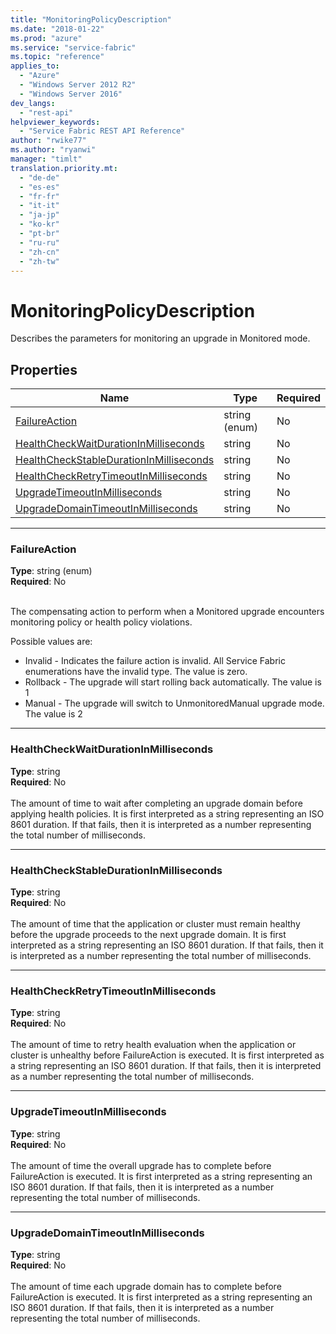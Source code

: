 ```yaml
---
title: "MonitoringPolicyDescription"
ms.date: "2018-01-22"
ms.prod: "azure"
ms.service: "service-fabric"
ms.topic: "reference"
applies_to: 
  - "Azure"
  - "Windows Server 2012 R2"
  - "Windows Server 2016"
dev_langs: 
  - "rest-api"
helpviewer_keywords: 
  - "Service Fabric REST API Reference"
author: "rwike77"
ms.author: "ryanwi"
manager: "timlt"
translation.priority.mt: 
  - "de-de"
  - "es-es"
  - "fr-fr"
  - "it-it"
  - "ja-jp"
  - "ko-kr"
  - "pt-br"
  - "ru-ru"
  - "zh-cn"
  - "zh-tw"
---
```

# MonitoringPolicyDescription

Describes the parameters for monitoring an upgrade in Monitored mode.

## Properties

| Name | Type | Required |
| --- | --- | --- |
| [FailureAction](#failureaction) | string (enum) | No |
| [HealthCheckWaitDurationInMilliseconds](#healthcheckwaitdurationinmilliseconds) | string | No |
| [HealthCheckStableDurationInMilliseconds](#healthcheckstabledurationinmilliseconds) | string | No |
| [HealthCheckRetryTimeoutInMilliseconds](#healthcheckretrytimeoutinmilliseconds) | string | No |
| [UpgradeTimeoutInMilliseconds](#upgradetimeoutinmilliseconds) | string | No |
| [UpgradeDomainTimeoutInMilliseconds](#upgradedomaintimeoutinmilliseconds) | string | No |

____
### FailureAction
__Type__: string (enum) <br/>
__Required__: No<br/>
<br/>


The compensating action to perform when a Monitored upgrade encounters monitoring policy or health policy violations.

Possible values are: 

  - Invalid - Indicates the failure action is invalid. All Service Fabric enumerations have the invalid type. The value is zero.
  - Rollback - The upgrade will start rolling back automatically. The value is 1
  - Manual - The upgrade will switch to UnmonitoredManual upgrade mode. The value is 2



____
### HealthCheckWaitDurationInMilliseconds
__Type__: string <br/>
__Required__: No<br/>
<br/>
The amount of time to wait after completing an upgrade domain before applying health policies. It is first interpreted as a string representing an ISO 8601 duration. If that fails, then it is interpreted as a number representing the total number of milliseconds.

____
### HealthCheckStableDurationInMilliseconds
__Type__: string <br/>
__Required__: No<br/>
<br/>
The amount of time that the application or cluster must remain healthy before the upgrade proceeds to the next upgrade domain. It is first interpreted as a string representing an ISO 8601 duration. If that fails, then it is interpreted as a number representing the total number of milliseconds.

____
### HealthCheckRetryTimeoutInMilliseconds
__Type__: string <br/>
__Required__: No<br/>
<br/>
The amount of time to retry health evaluation when the application or cluster is unhealthy before FailureAction is executed. It is first interpreted as a string representing an ISO 8601 duration. If that fails, then it is interpreted as a number representing the total number of milliseconds.

____
### UpgradeTimeoutInMilliseconds
__Type__: string <br/>
__Required__: No<br/>
<br/>
The amount of time the overall upgrade has to complete before FailureAction is executed. It is first interpreted as a string representing an ISO 8601 duration. If that fails, then it is interpreted as a number representing the total number of milliseconds.

____
### UpgradeDomainTimeoutInMilliseconds
__Type__: string <br/>
__Required__: No<br/>
<br/>
The amount of time each upgrade domain has to complete before FailureAction is executed. It is first interpreted as a string representing an ISO 8601 duration. If that fails, then it is interpreted as a number representing the total number of milliseconds.
